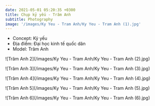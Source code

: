 ```yaml
---
date: 2021-05-01 05:20:35 +0300
title: Chụp kỷ yếu - Trâm Anh
subtitle: Photography
image: '/images/Ky Yeu - Tram Anh/Ky Yeu - Tram Anh (1).jpg'
---
```

- Concept: Kỷ yếu
- Địa điểm: Đại học kinh tế quốc dân
- Model: Trâm Anh

![Trâm Anh 2](/images/Ky Yeu - Tram Anh/Ky Yeu - Tram Anh (2).jpg)

![Trâm Anh 3](/images/Ky Yeu - Tram Anh/Ky Yeu - Tram Anh (3).jpg)

![Trâm Anh 4](/images/Ky Yeu - Tram Anh/Ky Yeu - Tram Anh (4).jpg)

![Trâm Anh 5](/images/Ky Yeu - Tram Anh/Ky Yeu - Tram Anh (5).jpg)

![Trâm Anh 6](/images/Ky Yeu - Tram Anh/Ky Yeu - Tram Anh (6).jpg)
